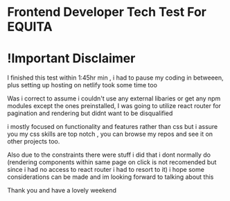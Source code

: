 # Frontend Developer Tech Test For EQUITA

# !Important Disclaimer

I finished this test within 1:45hr min , i had to pause my coding in betweeen, plus setting up hosting on netlify took some time too 


Was i correct to assume i couldn't use any external libaries or get any npm modules except the ones preinstalled, I was going to utilize react router for pagination and rendering but didnt want to be disqualified

i mostly focused on functionality and features rather than css but i assure you my css skills are top notch , you can browse my repos and see it on other projects too. 

Also due to the constraints there were stuff i did that i dont normally do (rendering components within same page on click is not recomended but since i had no access to react router i had to resort to it) i hope some considerations can be made and im looking forward to talking about this 

Thank you and have a lovely weekend 
 
